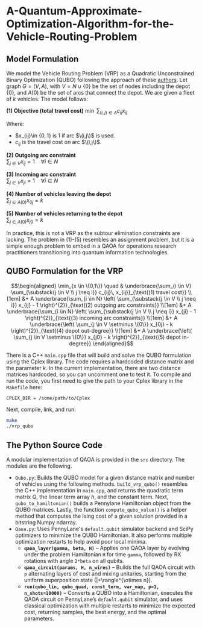 # A-Quantum-Approximate-Optimization-Algorithm-for-the-Vehicle-Routing-Problem

## Model Formulation

We model the Vehicle Routing Problem (VRP) as a Quadratic Unconstrained Binary Optimization (QUBO) following the approach of these [authors](https://ieeexplore.ieee.org/document/9774961). Let graph $G=(V,A)$, with $V = N \cup \{0\}$ be the set of nodes including the depot $\{0\}$, and $A(0)$ be the set of arcs that connect the depot. We are given a fleet of $k$ vehicles. The model follows:

**(1) Objective (total travel cost)**
$\min \ \sum_{(i,j)\in A} c_{ij}x_{ij}$

Where:
- $x_{ij}\in $\{0,1\}$ is 1 if arc $\(i,j\)$ is used.
- $c_{ij}$ is the travel cost on arc $\(i,j\)$.

**(2) Outgoing arc constraint**  
$\sum_{j \in V} x_{ij} = 1 \quad \forall i \in N$

**(3) Incoming arc constraint**  
$\sum_{j \in V} x_{ji} = 1 \quad \forall i \in N$

**(4) Number of vehicles leaving the depot**  
$\sum_{j \in A(0)} x_{0j} = k$

**(5) Number of vehicles returning to the depot**  
$\sum_{j \in A(0)} x_{j0} = k$

In practice, this is not a VRP as the subtour elimination constraints are lacking. The problem in (1)-(5) resembles an assignment problem, but it is a simple enough problem to embed in a QAOA for operations research practitioners transitioning into quantum information technologies.

## QUBO Formulation for the VRP

```math
\begin{aligned}
\min_{x \in \{0,1\}} \quad 
& \underbrace{\sum_{i \in V} \sum_{\substack{j \in V \\ j \neq i}} c_{ij}\, x_{ij}}_{\text{(1) travel cost}} \\[1em]
&+ A \underbrace{\sum_{i \in N} \left( \sum_{\substack{j \in V \\ j \neq i}} x_{ij} - 1 \right)^{2}}_{\text{(2) outgoing arc constraints}} \\[1em]
&+ A \underbrace{\sum_{i \in N} \left( \sum_{\substack{j \in V \\ j \neq i}} x_{ji} - 1 \right)^{2}}_{\text{(3) incoming arc constraints}} \\[1em]
&+ A \underbrace{\left( \sum_{j \in V \setminus \{0\}} x_{0j} - k \right)^{2}}_{\text{(4) depot out-degree}} \\[1em]
&+ A \underbrace{\left( \sum_{j \in V \setminus \{0\}} x_{j0} - k \right)^{2}}_{\text{(5) depot in-degree}}
\end{aligned}
```

There is a C++ `main.cpp` file that will build and solve the QUBO formulation using the Cplex library. The code requires a hardcoded distance matrix and the parameter $k$. In the current implementation, there are two distance matrices hardcoded, so you can uncomment one to test it. To compile and run the code, you first need to give the path to your Cplex library in the `Makefile` here:

```bash
CPLEX_DIR = /some/path/to/Cplex
```
Next, compile, link, and run:

```bash
make
./vrp_qubo
```

## The Python Source Code

A modular implementation of QAOA is provided in the `src` directory. The modules are the following.

* `Qubo.py`: Builds the QUBO model for a given distance matrix and number of vehicles using the following methods. `build_vrp_qubo()` resembles the C++ implementation in `main.cpp`, and returns the quadratic term matrix $Q$, the linear term array $h$, and the constant term. Next, `qubo_to_hamiltonian()` builds a Pennylane Hamiltonian object from the QUBO matrices. Lastly, the function `compute_qubo_value()` is a helper method that computes the Ising cost of a given solution provided in a bitstring Numpy ndarray.
* `Qaoa.py`: Uses PennyLane's `default.qubit` simulator backend and SciPy optimizers to minimize the QUBO Hamiltonian. It also performs multiple optimization restarts to help avoid poor local minima.
  * **`qaoa_layer(gamma, beta, H)`** – Applies one QAOA layer by evolving under the problem Hamiltonian `H` for time `gamma`, followed by RX rotations with angle `2*beta` on all qubits.  
  * **`qaoa_circuit(params, H, n_wires)`** – Builds the full QAOA circuit with `p` alternating layers of cost and mixing unitaries, starting from the uniform superposition state \(|+\rangle^{\otimes n}\).  
  * **`run(qubo_lin, qubo_quad, const_term, var_map, p=1, n_shots=10000)`** – Converts a QUBO into a Hamiltonian, executes the QAOA circuit on PennyLane’s `default.qubit` simulator, and uses classical optimization with multiple restarts to minimize the expected cost, returning samples, the best energy, and the optimal parameters.  


